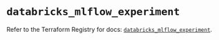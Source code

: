 # `databricks_mlflow_experiment`

Refer to the Terraform Registry for docs: [`databricks_mlflow_experiment`](https://registry.terraform.io/providers/databricks/databricks/1.48.1/docs/resources/mlflow_experiment).
